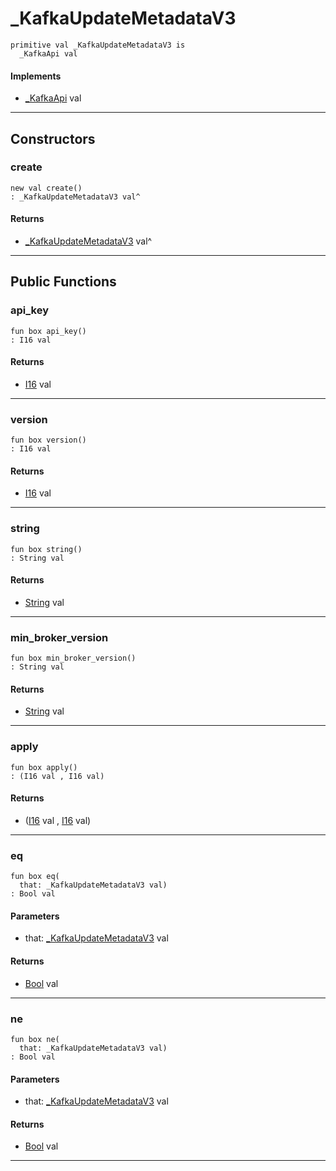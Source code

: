 # _KafkaUpdateMetadataV3

```pony
primitive val _KafkaUpdateMetadataV3 is
  _KafkaApi val
```

#### Implements

* [_KafkaApi](pony-kafka-_KafkaApi) val

---

## Constructors

### create

```pony
new val create()
: _KafkaUpdateMetadataV3 val^
```

#### Returns

* [_KafkaUpdateMetadataV3](pony-kafka-_KafkaUpdateMetadataV3) val^

---

## Public Functions

### api_key

```pony
fun box api_key()
: I16 val
```

#### Returns

* [I16](builtin-I16) val

---

### version

```pony
fun box version()
: I16 val
```

#### Returns

* [I16](builtin-I16) val

---

### string

```pony
fun box string()
: String val
```

#### Returns

* [String](builtin-String) val

---

### min_broker_version

```pony
fun box min_broker_version()
: String val
```

#### Returns

* [String](builtin-String) val

---

### apply

```pony
fun box apply()
: (I16 val , I16 val)
```

#### Returns

* ([I16](builtin-I16) val , [I16](builtin-I16) val)

---

### eq

```pony
fun box eq(
  that: _KafkaUpdateMetadataV3 val)
: Bool val
```
#### Parameters

*   that: [_KafkaUpdateMetadataV3](pony-kafka-_KafkaUpdateMetadataV3) val

#### Returns

* [Bool](builtin-Bool) val

---

### ne

```pony
fun box ne(
  that: _KafkaUpdateMetadataV3 val)
: Bool val
```
#### Parameters

*   that: [_KafkaUpdateMetadataV3](pony-kafka-_KafkaUpdateMetadataV3) val

#### Returns

* [Bool](builtin-Bool) val

---

